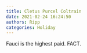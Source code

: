 ```yaml
---
title: Cletus Purcel Coltrain
date: 2021-02-24 16:24:50
authors: Ripp
categories: Holiday
---
```


 Fauci is the highest paid. FACT.